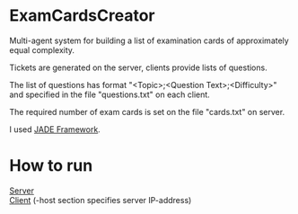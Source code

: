 # ExamCardsCreator
Multi-agent system for building a list of examination cards of approximately equal complexity.

Tickets are generated on the server, clients provide lists of questions.

The list of questions has format "\<Topic\>;\<Question Text\>;\<Difficulty\>" and specified in the file "questions.txt" on each client.

The required number of exam cards is set on the file "cards.txt" on server.

I used <a href="http://jade.tilab.com">JADE Framework</a>.
# How to run
<a href="server.bat">Server</a><br>
<a href="client.bat">Client</a> (-host section specifies server IP-address)
